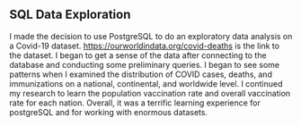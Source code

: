 ## SQL Data Exploration

I made the decision to use PostgreSQL to do an exploratory data analysis on a Covid-19 dataset. 
https://ourworldindata.org/covid-deaths is the link to the dataset. 
I began to get a sense of the data after connecting to the database and conducting some preliminary queries. 
I began to see some patterns when I examined the distribution of COVID cases, deaths, and immunizations on a national, continental, and worldwide level. 
I continued my research to learn the population vaccination rate and overall vaccination rate for each nation. 
Overall, it was a terrific learning experience for postgreSQL and for working with enormous datasets.

